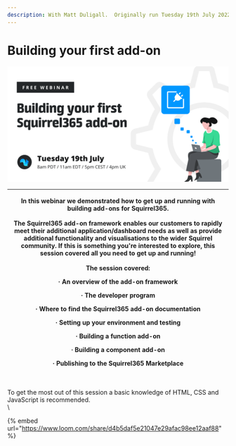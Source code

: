 ```yaml
---
description: With Matt Duligall.  Originally run Tuesday 19th July 2022
---
```


# Building your first add-on

![](<../.gitbook/assets/image (15).png>)

| <p>In this webinar we demonstrated how to get up and running with building add-ons for Squirrel365.  <br><br>The Squirrel365 add-on framework enables our customers to rapidly meet their additional application/dashboard needs as well as provide additional functionality and visualisations to the wider Squirrel community. If this is something you're interested to explore, this session covered all you need to get up and running!<br><br>The session covered:</p><p>·         An overview of the add-on framework</p><p>·         The developer program</p><p>·         Where to find the Squirrel365 add-on documentation</p><p>·         Setting up your environment and testing</p><p>·         Building a function add-on</p><p>·         Building a component add-on</p><p>·         Publishing to the Squirrel365 Marketplace</p> |
| -------------------------------------------------------------------------------------------------------------------------------------------------------------------------------------------------------------------------------------------------------------------------------------------------------------------------------------------------------------------------------------------------------------------------------------------------------------------------------------------------------------------------------------------------------------------------------------------------------------------------------------------------------------------------------------------------------------------------------------------------------------------------------------------------------------------------------------------------- |

\
To get the most out of this session a basic knowledge of HTML, CSS and JavaScript is recommended.\
\


{% embed url="https://www.loom.com/share/d4b5daf5e21047e29afac98ee12aaf88" %}
